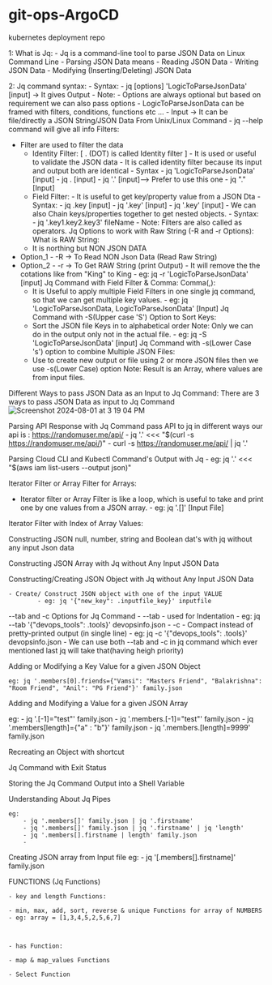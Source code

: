 # git-ops-ArgoCD
kubernetes deployment repo



1: What is Jq:
	- Jq is a command-line tool to parse JSON Data on Linux Command Line 
	- Parsing JSON Data means
		- Reading JSON Data
		- Writing JSON Data
		- Modifying (Inserting/Deleting) JSON Data

2: Jq command syntax:
	- Syntax:
		- jq [options] 'LogicToParseJsonData' [input] -> It gives Output
		- Note:
				- Options are always optional but based on requirement we can also pass options
				-  LogicToParseJsonData can be framed with filters, conditions, functions etc ...
				- Input -> It can be file/directly a JSON String/JSON Data From Unix/Linux Command
		- jq --help command will give all info
Filters:
- Filter are used to filter the data
	- Identity Filter: [ . (DOT) is called Identity filter ]
			- It is used or useful to validate the JSON data
			- It is called identity filter because its input and output both are identical
			- Syntax
					- jq 'LogicToParseJsonData' [input]
						- jq . [input]
						- jq '.' [input]--> Prefer to use this one
						- jq "." [Input]
	- Field Filter:
			-  It is useful to get key/property value from a JSON Dta
				- Syntax:
					- jq .key [input]
					- jq '.key' [input]
					- jq '.key' [input]
			- We can also Chain keys/properties together to get nested objects.
				- Syntax:
					- jq '.key1.key2.key3' fileName
			- Note: Filters are also called as operators.
Jq Options to work with Raw String (-R and -r Options):
What is RAW String:
	- It is northing but NON JSON DATA
- Option_1 
		- -R -> To Read NON Json Data (Read Raw String)
- Option_2
		- -r -> To Get RAW String (print Output)
		- It will remove the the cotations like from "King" to King
			- eg: jq -r 'LogicToParseJsonData' [input] 
Jq Command with Field Filter & Comma:
Comma(,):
	- It is Useful to apply multiple Field Filters in one single jq command, so that we can get multiple key values.
			- eg: jq 'LogicToParseJsonData, LogicToParseJsonData' [Input] 
Jq Command with -S(Upper case 'S') Option to Sort Keys:
	-  Sort the JSON file Keys in to alphabetical order
	Note: Only we can do in the output only not in the actual file.
			- eg: jq -S 'LogicToParseJsonData' [input] 
Jq Command with -s(Lower Case 's') option to combine Multiple JSON Files:
	- Use to create new output or file using 2 or more JSON files then we use -s(Lower Case) option 
	Note: Result is an Array, where values are from input files.

Different Ways to pass JSON Data as an Input to Jq Command:
There are 3 ways to pass JSON Data as input to Jq Command
![Screenshot 2024-08-01 at 3 19 04 PM](https://github.com/user-attachments/assets/eec8e378-be1c-4ba9-aaa7-4230f599ecac)

Parsing API Response with Jq Command
pass API to jq in different ways
our api is : https://randomuser.me/api/
	- jq '.' <<< "$(curl -s https://randomuser.me/api/)"
	- curl -s https://randomuser.me/api/ | jq '.'

Parsing Cloud CLI and Kubectl Command's Output with Jq
	- eg: jq '.' <<< "$(aws iam list-users --output json)"

Iterator Filter or Array Filter for Arrays:
- Iterator filter or Array Filter is like a loop, which is useful to take and print one by one values from a JSON array.
		- eg: jq '.[]' [Input File]

Iterator Filter with Index of Array Values: 


Constructing JSON null, number, string and Boolean dat's with jq without any input Json data


Constructing JSON Array with Jq without Any Input JSON Data

Constructing/Creating JSON Object with Jq without Any Input JSON Data

	- Create/ Construct JSON object with one of the input VALUE
			- eg: jq '{"new_key": .inputfile_key}' inputfile

--tab and -c Options for Jq Command
	- --tab
		- used for Indentation
		- eg: jq --tab '{"devops_tools": .tools}' devopsinfo.json
	- -c
		- Compact instead of pretty-printed output (in single line)
		- eg: jq -c '{"devops_tools": .tools}' devopsinfo.json
	- We can use both --tab and -c in jq command which ever mentioned last jq will take that(having heigh priority)

Adding or Modifying a Key Value for a given JSON Object

	eg: jq '.members[0].friends={"Vamsi": "Masters Friend", "Balakrishna": "Room Friend", "Anil": "PG Friend"}' family.json
Adding and Modifying a Value for a given JSON Array

eg: 
	- jq '.[-1]="test"' family.json
	- jq '.members.[-1]="test"' family.json
	- jq '.members[length]={"a" : "b"}' family.json
	- jq '.members.[length]=9999' family.json

Recreating an Object with shortcut

Jq Command with Exit Status

Storing the Jq Command Output into a Shell Variable

Understanding About Jq Pipes

	eg: 
		- jq '.members[]' family.json | jq '.firstname'
		- jq '.members[]' family.json | jq '.firstname' | jq 'length'
		- jq '.members[].firstname | length' family.json
		- 
Creating JSON array from Input file
	eg: 
		- jq '[.members[].firstname]' family.json

FUNCTIONS (Jq Functions)

	- key and length Functions:

	- min, max, add, sort, reverse & unique Functions for array of NUMBERS
	- eg: array = [1,3,4,5,2,5,6,7]



	- has Function:

	- map & map_values Functions

	- Select Function


